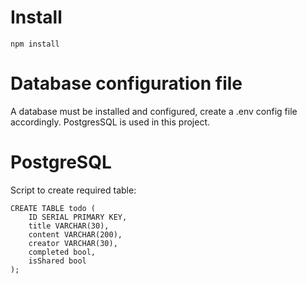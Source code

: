 # Install
```
npm install
```

# Database configuration file
A database must be installed and configured, create a .env config file accordingly.
PostgresSQL is used in this project.

# PostgreSQL
Script to create required table:
```
CREATE TABLE todo ( 
    ID SERIAL PRIMARY KEY,
    title VARCHAR(30),
    content VARCHAR(200),
    creator VARCHAR(30),
    completed bool,
    isShared bool
);
```
